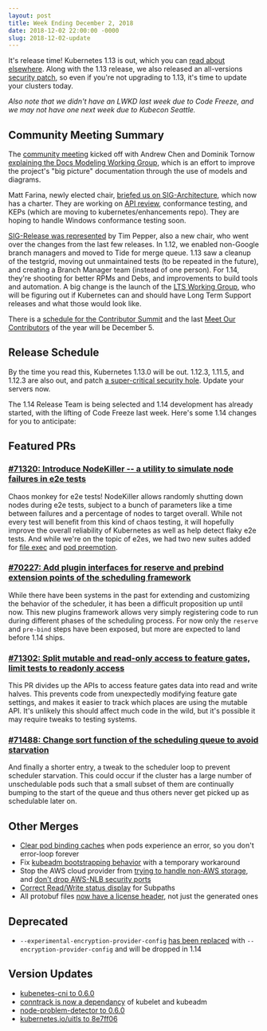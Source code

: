 ```yaml
---
layout: post
title: Week Ending December 2, 2018
date: 2018-12-02 22:00:00 -0000
slug: 2018-12-02-update
---
```


It's release time!  Kubernetes 1.13 is out, which you can [read about elsewhere](https://www.eweek.com/cloud/kubernetes-1.13-improves-cloud-native-storage-features). Along with the 1.13 release, we also released an all-versions [security patch](https://www.zdnet.com/article/kubernetes-first-major-security-hole-discovered/), so even if you're not upgrading to 1.13, it's time to update your clusters today.

*Also note that we didn't have an LWKD last week due to Code Freeze, and we may not have one next week due to Kubecon Seattle.*

## Community Meeting Summary

The [community meeting](https://bit.ly/k8scommunity) kicked off with Andrew Chen and Dominik Tornow [explaining the Docs Modeling Working Group](https://docs.google.com/presentation/d/1Ycs1-PcnctWRC9wvSbGkM3IfL2hcguQ42wbWp15DkeY/edit#slide=id.g4859069ab4_0_4), which is an effort to improve the project's "big picture" documentation through the use of models and diagrams.

Matt Farina, newly elected chair, [briefed us on SIG-Architecture](https://docs.google.com/presentation/d/1jwk23WLDLAs5PcFbTKC-P-Hknemu30IlL0u9iWcwT9M/edit?usp=sharing), which now has a charter.  They are working on [API review](https://github.com/kubernetes-sigs/architecture-tracking/projects/3), conformance testing, and KEPs (which are moving to kubernetes/enhancements repo).  They are hoping to handle Windows conformance testing soon.

[SIG-Release was represented](https://docs.google.com/presentation/d/1WtmoYP1Ay9hq2XuPEBQRVorH5pilJ6829qyQD5qWmwY/edit?usp=sharing) by Tim Pepper, also a new chair, who went over the changes from the last few releases.  In 1.12, we enabled non-Google branch managers and moved to Tide for merge queue.  1.13 saw a cleanup of the testgrid, moving out unmaintained tests (to be repeated in the future), and creating a Branch Manager team (instead of one person).  For 1.14, they're shooting for better RPMs and Debs, and improvements to build tools and automation.  A big change is the launch of the [LTS Working Group](https://github.com/kubernetes/community/pull/2911), who will be figuring out if Kubernetes can and should have Long Term Support releases and what those would look like.

There is a [schedule for the Contributor Summit](https://bit.ly/kubernetes-summit) and the last [Meet Our Contributors](https://github.com/kubernetes/community/blob/master/mentoring/meet-our-contributors.md) of the year will be December 5.

## Release Schedule

By the time you read this, Kubernetes 1.13.0 will be out.  1.12.3, 1.11.5, and 1.12.3 are also out, and patch [a super-critical security hole](https://access.redhat.com/security/vulnerabilities/3716411).  Update your servers now.

The 1.14 Release Team is being selected and 1.14 development has already started, with the lifting of Code Freeze last week.  Here's some 1.14 changes for you to anticipate:

## Featured PRs

### [#71320: Introduce NodeKiller -- a utility to simulate node failures in e2e tests](https://github.com/kubernetes/kubernetes/pull/71320)

Chaos monkey for e2e tests! NodeKiller allows randomly shutting down nodes during e2e tests, subject to a bunch of parameters like a time between failures and a percentage of nodes to target overall. While not every test will benefit from this kind of chaos testing, it will hopefully improve the overall reliability of Kubernetes as well as help detect flaky e2e tests. And while we're on the topic of e2es, we had two new suites added for [file exec](https://github.com/kubernetes/kubernetes/pull/70756) and [pod preemption](https://github.com/kubernetes/kubernetes/pull/71281).

### [#70227: Add plugin interfaces for reserve and prebind extension points of the scheduling framework](https://github.com/kubernetes/kubernetes/pull/70227)

While there have been systems in the past for extending and customizing the behavior of the scheduler, it has been a difficult proposition up until now. This new plugins framework allows very simply registering code to run during different phases of the scheduling process. For now only the `reserve` and `pre-bind` steps have been exposed, but more are expected to land before 1.14 ships.

### [#71302: Split mutable and read-only access to feature gates, limit tests to readonly access](https://github.com/kubernetes/kubernetes/pull/71302)

This PR divides up the APIs to access feature gates data into read and write halves. This prevents code from unexpectedly modifying feature gate settings, and makes it easier to track which places are using the mutable API. It's unlikely this should affect much code in the wild, but it's possible it may require tweaks to testing systems.

### [#71488: Change sort function of the scheduling queue to avoid starvation](https://github.com/kubernetes/kubernetes/pull/71488)

And finally a shorter entry, a tweak to the scheduler loop to prevent scheduler starvation. This could occur if the cluster has a large number of unschedulable pods such that a small subset of them are continually bumping to the start of the queue and thus others never get picked up as schedulable later on.

## Other Merges

* [Clear pod binding caches](https://github.com/kubernetes/kubernetes/pull/71212) when pods experience an error, so you don't error-loop forever
* Fix [kubeadm bootstrapping behavior](https://github.com/kubernetes/kubernetes/pull/71174) with a temporary workaround
* Stop the AWS cloud provider from [trying to handle non-AWS storage](https://github.com/kubernetes/kubernetes/pull/70432), and [don't drop AWS-NLB security ports](https://github.com/kubernetes/kubernetes/pull/68422)
* [Correct Read/Write status display](https://github.com/kubernetes/kubernetes/pull/70127) for Subpaths
* All protobuf files [now have a license header](https://github.com/kubernetes/kubernetes/pull/70440), not just the generated ones

## Deprecated

* `--experimental-encryption-provider-config` [has been replaced](https://github.com/kubernetes/kubernetes/pull/71206) with `--encryption-provider-config` and will be dropped in 1.14

## Version Updates

* [kubenetes-cni to 0.6.0](https://github.com/kubernetes/kubernetes/pull/71629)
* [conntrack is now a dependancy](https://github.com/kubernetes/kubernetes/pull/71540) of kubelet and kubeadm
* [node-problem-detector to 0.6.0](https://github.com/kubernetes/kubernetes/pull/71522)
* [kubernetes.io/uitls to 8e7ff06](https://github.com/kubernetes/kubernetes/pull/71047)
